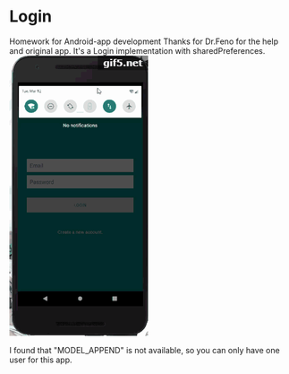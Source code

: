 # Login
Homework for Android-app development
Thanks for Dr.Feno for the help and original app.
It's a Login implementation with sharedPreferences.
![login](gif5新文件.gif)

I found that "MODEL_APPEND" is not available, so you can only have one user for this app.
